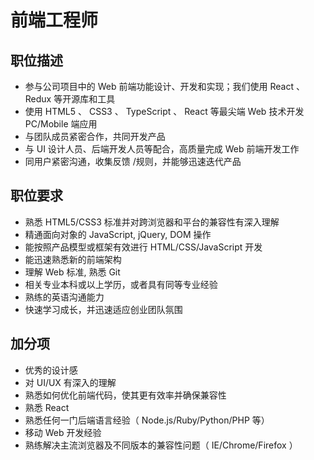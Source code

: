 
# 前端工程师

## 职位描述

- 参与公司项目中的 Web 前端功能设计、开发和实现；我们使用 React 、 Redux 等开源库和工具
- 使用 HTML5 、 CSS3 、 TypeScript 、 React 等最尖端 Web 技术开发 PC/Mobile 端应用
- 与团队成员紧密合作，共同开发产品
- 与 UI 设计人员、后端开发人员等配合，高质量完成 Web 前端开发工作
- 同用户紧密沟通，收集反馈 /规则，并能够迅速迭代产品

## 职位要求

- 熟悉 HTML5/CSS3 标准并对跨浏览器和平台的兼容性有深入理解
- 精通面向对象的 JavaScript, jQuery, DOM 操作
- 能按照产品模型或框架有效进行 HTML/CSS/JavaScript 开发
- 能迅速熟悉新的前端架构
- 理解 Web 标准, 熟悉 Git
- 相关专业本科或以上学历，或者具有同等专业经验
- 熟练的英语沟通能力
- 快速学习成长，并迅速适应创业团队氛围

## 加分项

- 优秀的设计感
- 对 UI/UX 有深入的理解
- 熟悉如何优化前端代码，使其更有效率并确保兼容性
- 熟悉 React
- 熟悉任何一门后端语言经验（ Node.js/Ruby/Python/PHP 等）
- 移动 Web 开发经验
- 熟练解决主流浏览器及不同版本的兼容性问题（ IE/Chrome/Firefox ）

